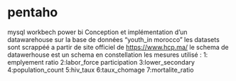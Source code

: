 # pentaho
mysql workbech
power bi
Conception et implémentation d’un datawarehouse sur la base de données “youth_in morocco” 
les datasets sont scrappéé a partir de site officiel  de https://www.hcp.ma/
le schema de datawerhouse est un schema en constellation
les mesures utilisé : 
1: emplyement ratio
2:labor_force participation
3:lower_secondary
4:population_count
5:hiv_taux
6:taux_chomage
7:mortalite_ratio


